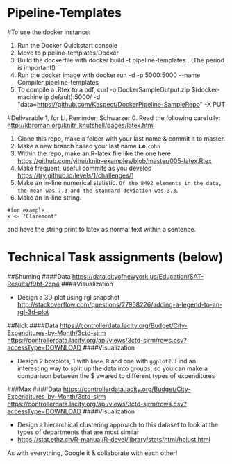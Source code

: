 # Pipeline-Templates
#To use the docker instance:
1.  Run the Docker Quickstart console
2.  Move to pipeline-templates/Docker
3.  Build the dockerfile with docker build -t pipeline-templates .  (The period is important!)
4.  Run the docker image with docker run -d -p 5000:5000 --name Compiler pipeline-templates
6.  To compile a .Rtex to a pdf, curl -o DockerSampleOutput.zip $(docker-machine ip default):5000/ -d "data=https://github.com/Kaspect/DockerPipeline-SampleRepo" -X PUT

#Deliverable 1, for Li, Reminder, Schwarzer
0. Read the following carefully: http://kbroman.org/knitr_knutshell/pages/latex.html
1. Clone this repo, make a folder with your last name & commit it to master.
2. Make a new branch called your last name __i.e.__`cohn`
2. Within the repo, make an R-latex file like the one here https://github.com/yihui/knitr-examples/blob/master/005-latex.Rtex
3. Make frequent, useful commits as you develop https://try.github.io/levels/1/challenges/1
3. Make an in-line numerical statistic. `Of the 8492 elements in the data, the mean was 7.3 and the standard deviation was 3.3`.
4. Make an in-line string.

```
#for example
x <- "Claremont"
```
and have the string print to latex as normal text within a sentence.

# Technical Task assignments (below)

##Shuming
####Data
https://data.cityofnewyork.us/Education/SAT-Results/f9bf-2cp4
####Visualization
- Design a 3D plot using rgl snapshot http://stackoverflow.com/questions/27958226/adding-a-legend-to-an-rgl-3d-plot 

##Nick
####Data
https://controllerdata.lacity.org/Budget/City-Expenditures-by-Month/3ctd-sjrm
https://controllerdata.lacity.org/api/views/3ctd-sjrm/rows.csv?accessType=DOWNLOAD
####Visualization
- Design 2 boxplots, 1 with `base R` and one with `ggplot2`.  Find an interesting way to split up the data into groups, so you can make a comparison between the $ awared to different types of expenditures

###Max
####Data
https://controllerdata.lacity.org/Budget/City-Expenditures-by-Month/3ctd-sjrm
https://controllerdata.lacity.org/api/views/3ctd-sjrm/rows.csv?accessType=DOWNLOAD
####Visualization
- Design a hierarchical clustering approach to this dataset to look at the types of departments that are most similar
- https://stat.ethz.ch/R-manual/R-devel/library/stats/html/hclust.html


As with everything, Google it & collaborate with each other!
